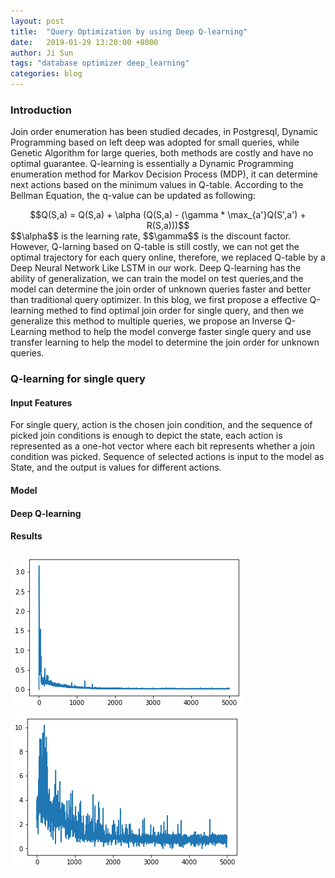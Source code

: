 ```yaml
---
layout: post
title:  "Query Optimization by using Deep Q-learning"
date:   2019-01-29 13:20:00 +8000
author: Ji Sun
tags: "database optimizer deep_learning"
categories: blog
---
```

<script type="text/javascript" src="https://cdn.mathjax.org/mathjax/latest/MathJax.js?config=default"></script>
### Introduction
Join order enumeration has been studied decades, in Postgresql,
Dynamic Programming based on left deep was adopted for small queries,
while Genetic Algorithm for large queries, both methods are costly and have no
optimal guarantee. Q-learning is essentially a Dynamic Programming enumeration method for
Markov Decision Process (MDP), it can determine next actions based on the minimum values
in Q-table. According to the Bellman Equation, the q-value can be updated as following:
<center>
$$Q(S,a) = Q(S,a) + \alpha (Q(S,a) - (\gamma * \max_{a'}Q(S',a') + R(S,a)))$$
</center>
$$\alpha$$ is the learning rate, $$\gamma$$ is the discount factor.
However, Q-larning based on Q-table is still costly, we can not get the optimal trajectory for each
query online, therefore, we replaced Q-table by a Deep Neural Network Like LSTM in our work.
Deep Q-learning has the ability of generalization, we can train the model on test queries,and the model
can determine the join order of unknown queries faster and better than traditional query optimizer.  
In this blog, we first propose a effective Q-learning methed to find optimal join order for single query, and then
we generalize this method to multiple queries, we propose an Inverse Q-Learning method to help the model converge faster 
single query and use transfer learning to help the model to determine the join order for unknown queries.

### Q-learning for single query
#### Input Features
For single query, action is the chosen join condition, and the sequence of picked
join conditions is enough to depict the state, each action is represented as a one-hot vector where
each bit represents whether a join condition was picked. Sequence of selected actions is input to the model
 as State, and the output is values for different actions.
#### Model
#### Deep Q-learning
#### Results
![value_convergence.png](/figures/value_convergence.png)
![reward_convergence.png](/figures/reward_convergence.png)
 